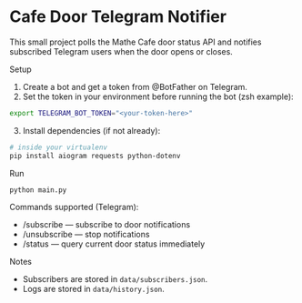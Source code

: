 # Cafe Door Telegram Notifier

This small project polls the Mathe Cafe door status API and notifies subscribed Telegram users when the door opens or closes.

Setup
1. Create a bot and get a token from @BotFather on Telegram.
2. Set the token in your environment before running the bot (zsh example):

```bash
export TELEGRAM_BOT_TOKEN="<your-token-here>"
```

3. Install dependencies (if not already):

```bash
# inside your virtualenv
pip install aiogram requests python-dotenv
```

Run

```bash
python main.py
```

Commands supported (Telegram):
- /subscribe — subscribe to door notifications
- /unsubscribe — stop notifications
- /status — query current door status immediately

Notes
- Subscribers are stored in `data/subscribers.json`.
- Logs are stored in `data/history.json`.

